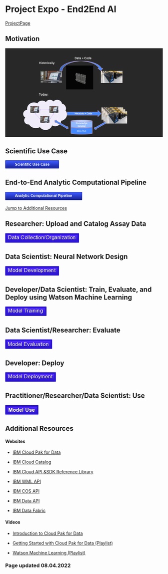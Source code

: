 # Project Expo - End2End AI

[ProjectPage](https://fjgreco.github.io/E2EAI-public/)

## Motivation
![png](./markdown/images/OverTheFence.png)

## Scientific Use Case

[![Context](./buttons/buScientificUseCase.png)](./markdown/use_case.md)

## End-to-End Analytic Computational Pipeline

[![Pipeline](./buttons/buPipeline.png)](./markdown/pipeline.md)

[Jump to Additional Resources](#Additional-Resources)

## Researcher: Upload and Catalog Assay Data

[![Data](./buttons/buData.png)](./markdown/data.md)

## Data Scientist: Neural Network Design

[![Neural Network](./buttons/buNeuralNetwork.png)](./markdown/neural_network.md)

## Developer/Data Scientist: Train, Evaluate, and Deploy using Watson Machine Learning

[![WML](./buttons/buTrain.png)](./markdown/wml.md)


## Data Scientist/Researcher: Evaluate

[![EVALUATION](./buttons/buEvaluation.png)](./markdown/evaluation.md)

## Developer: Deploy

[![DEPLOYMENT](./buttons/buDeployment.png)](./markdown/deployment.md)


## Practitioner/Researcher/Data Scientist: Use

[![Deployment](./buttons/buUse.png)](./markdown/use.md)

## Additional Resources

#### Websites

- [IBM Cloud Pak for Data](https://developer.ibm.com/components/cloud-pak-for-data/)

- [IBM Cloud Catalog](https://cloud.ibm.com/catalog)

- [IBM Cloud API &SDK Reference Library](https://cloud.ibm.com/docs?tab=api-docs)   

- [IBM WML API](https://cloud.ibm.com/apidocs/machine-learning-cp)

- [IBM COS API](https://cloud.ibm.com/docs/cloud-object-storage?topic=cloud-object-storage-python)

- [IBM Data API](https://cloud.ibm.com/apidocs/watson-data-api-cpd)

-  [IBM Data Fabric](https://www.ibm.com/topics/data-fabric)

#### Videos

- [Introduction to Cloud Pak for Data](https://developer.ibm.com/articles/intro-to-cloud-pak-for-data/)

- [Getting Started with Cloud Pak for Data (Playlist)](https://video.ibm.com/playlist/632988)

- [Watson Machine Learning (Playlist)](https://video.ibm.com/playlist/633101/video/131112143)

### Page updated 08.04.2022
